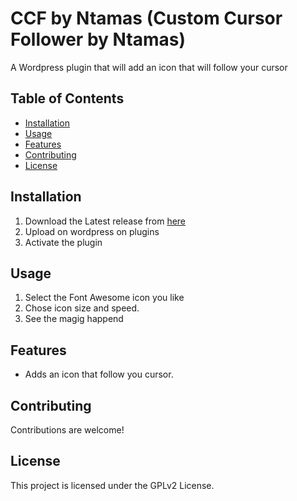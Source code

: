 ﻿# CCF by Ntamas (Custom Cursor Follower by Ntamas)

A Wordpress plugin that will add an icon that will follow your cursor

## Table of Contents

- <a href="#installation">Installation</a>
- <a href="#usage">Usage</a>
- <a href="#features">Features </a>
- <a href="#contributing">Contributing </a>
- <a href="#license">License</a>

## Installation

1. Download the Latest release from <a href="https://github.com/ntamasM/CCF-by-Ntamas/releases/latest">here</a>
2. Upload on wordpress on plugins
3. Activate the plugin

## Usage

1. Select the Font Awesome icon you like
2. Chose icon size and speed.
3. See the magig happend

## Features

- Adds an icon that follow you cursor.

## Contributing

Contributions are welcome!

## License

This project is licensed under the GPLv2 License.
